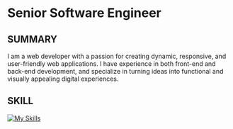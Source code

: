 # Senior Software Engineer

## SUMMARY
I am a web developer with a passion for creating dynamic, responsive, and user-friendly web applications. I have experience in both front-end and back-end development, and specialize in turning ideas into functional and visually appealing digital experiences.
## SKILL
[![My Skills](https://skillicons.dev/icons?i=c,cs,cpp,go,py,dart,html,css,js,jquery,react,redux,nextjs,nestjs,nuxtjs,flask,django,dotnet,nodejs,php,laravel,mysql,mongodb,firebase,java,kotlin,git,github,gmail,gitlab,gcp,azure,amazon,heroku,figma&theme=light)](https://skillicons.dev)
